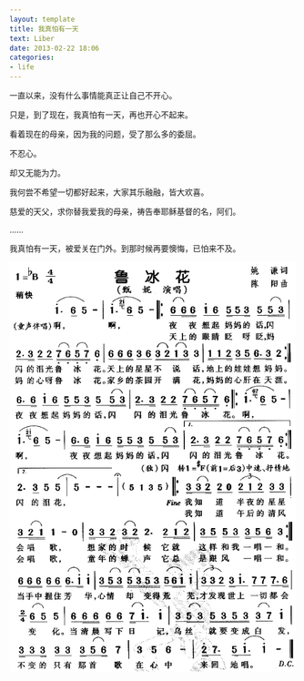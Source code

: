 ```yaml
---
layout: template
title: 我真怕有一天
text: Liber
date: 2013-02-22 18:06
categories:
- life
---
```


一直以来，没有什么事情能真正让自己不开心。

只是，到了现在，我真怕有一天，再也开心不起来。

看着现在的母亲，因为我的问题，受了那么多的委屈。

不忍心。

却又无能为力。

我何尝不希望一切都好起来，大家其乐融融，皆大欢喜。

慈爱的天父，求你替我爱我的母亲，祷告奉耶稣基督的名，阿们。

......

我真怕有一天，被爱关在门外。到那时候再要懊悔，已怕来不及。


<img src="/images/lubinghua.gif" />
